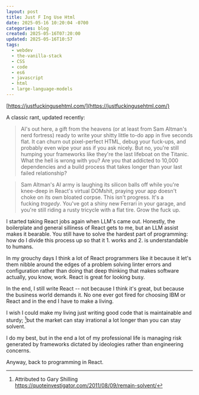 ```yaml
---
layout: post
title: Just F Ing Use Html
date: 2025-05-16 10:20:04 -0700
categories: blog
created: 2025-05-16T07:20:00
updated: 2025-05-16T10:57
tags:
  - webdev
  - the-vanilla-stack
  - CSS
  - code
  - es6
  - javascript
  - html
  - large-language-models
---
```

[https://justfuckingusehtml.com/](https://justfuckingusehtml.com/)

A classic rant, updated recently:

> AI's out here, a gift from the heavens (or at least from Sam Altman's nerd fortress) ready to write your shitty little to-do app in five seconds flat. It can churn out pixel-perfect HTML, debug your fuck-ups, and probably even wipe your ass if you ask nicely. But no, you're still humping your frameworks like they're the last lifeboat on the Titanic. What the hell is wrong with you? Are you that addicted to 10,000 dependencies and a build process that takes longer than your last failed relationship?

> Sam Altman's AI army is laughing its silicon balls off while you're knee-deep in React's virtual DOMshit, praying your app doesn't choke on its own bloated corpse. This isn't progress. It's a fucking _tragedy_. You've got a shiny new Ferrari in your garage, and you're still riding a rusty tricycle with a flat tire. Grow the fuck up.

I started taking React jobs again when LLM's came out. Honestly, the boilerplate and general silliness of React gets to me, but an LLM assist makes it bearable. You still have to solve the hardest part of programming: how do I divide this process up so that it 1. works and 2. is understandable to humans. 

In my grouchy days I think a lot of React programmers like it because it let's them nibble around the edges of a problem solving linter errors and configuration rather than doing that deep thinking that makes software actually, you know, work. React is great for looking busy. 

In the end, I still write React -- not because I think it's great, but because the business world demands it. No one ever got fired for choosing IBM or React and in the end I have to make a living. 

I wish I could make my living just writing good code that is maintainable and sturdy; [^1]but the market can stay irrational a lot longer than you can stay solvent. 

I do my best, but in the end a lot of my professional life is managing risk generated by frameworks dictated by ideologies rather than engineering concerns.

Anyway, back to programming in React. 

[^1]: Attributed to Gary Shilling https://quoteinvestigator.com/2011/08/09/remain-solvent/
